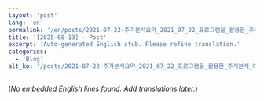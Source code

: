 ```yaml
---
layout: 'post'
lang: 'en'
permalink: '/en/posts/2021-07-22-주가분석요약_2021_07_22_프로그램을_활용한_주식분석_예상결과_18_00_48/'
title: '[2025-08-13] - Post'
excerpt: 'Auto-generated English stub. Please refine translation.'
categories:
  - 'Blog'
alt_ko: '/posts/2021-07-22-주가분석요약_2021_07_22_프로그램을_활용한_주식분석_예상결과_18_00_48/'
---
```


(*No embedded English lines found. Add translations later.*)
